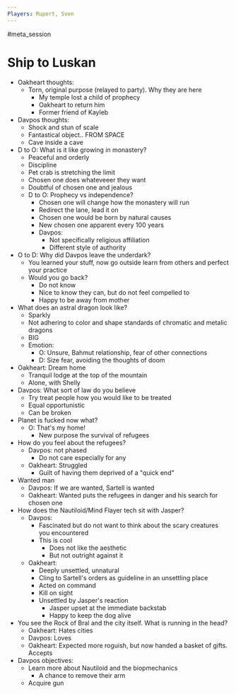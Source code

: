 ```yaml
---
Players: Rupert, Sven
---
```

#meta_session

# Ship to Luskan
- Oakheart thoughts:
	- Torn, original purpose (relayed to party). Why they are here
		- My temple lost a child of prophecy
		- Oakheart to return him
		- Former friend of Kayleb
- Davpos thoughts:
	- Shock and stun of scale
	- Fantastical object.. FROM SPACE
	- Cave inside a cave
- D to O: What is it like growing in monastery?
	- Peaceful and orderly
	- Discipline
	- Pet crab is stretching the limit
	- Chosen one does whateveeer they want
	- Doubtful of chosen one and jealous
	- D to O: Prophecy vs independence?
		- Chosen one will change how the monastery will run
		- Redirect the lane, lead it on
		- Chosen one would be born by natural causes
		- New chosen one apparent every 100 years
		- Davpos:
			- Not specifically religious affiliation
			- Different style of authority
- O to D: Why did Davpos leave the underdark?
	- You learned your stuff, now go outside learn from others and perfect your practice
	- Would you go back?
		- Do not know
		- Nice to know they can, but do not feel compelled to
		- Happy to be away from mother
- What does an astral dragon look like?
	- Sparkly
	- Not adhering to color and shape standards of chromatic and metalic dragons
	- BIG
	- Emotion: 
		- O: Unsure, Bahmut relationship, fear of other connections
		- D: Size fear, avoiding the thoughts of doom
- Oakheart: Dream home
	- Tranquil lodge at the top of the mountain
	- Alone, with Shelly
- Davpos: What sort of law do you believe
	- Try treat people how you would like to be treated
	- Equal opportunistic
	- Can be broken
- Planet is fucked now what?
	- O: That's my home!
		- New purpose the survival of refugees
- How do you feel about the refugees?
	- Davpos: not phased
		- Do not care especially for any
	- Oakheart: Struggled
		- Guilt of having them deprived of a "quick end"
- Wanted man
	- Davpos: If we are wanted, Sartell is wanted
	- Oakheart: Wanted puts the refugees in danger and his search for chosen one
- How does the Nautiloid/Mind Flayer tech sit with Jasper?
	- Davpos:
		- Fascinated but do not want to think about the scary creatures you encountered
		- This is cool
			- Does not like the aesthetic
			- But not outright against it
	- Oakheart:
		- Deeply unsettled, unnatural
		- Cling to Sartell's orders as guideline in an unsettling place
		- Acted on command
		- Kill on sight
		- Unsettled by Jasper's reaction
			- Jasper upset at the immediate backstab
			- Happy to keep the dog alive
- You see the Rock of Bral and the city itself. What is running in the head?
	- Oakheart: Hates cities
	- Davpos: Loves
	- Oakheart: Expected more roguish, but now handed a basket of gifts. Accepts
- Davpos objectives:
	- Learn more about Nautiloid and the biopmechanics
		- A chance to remove their arm
	- Acquire gun